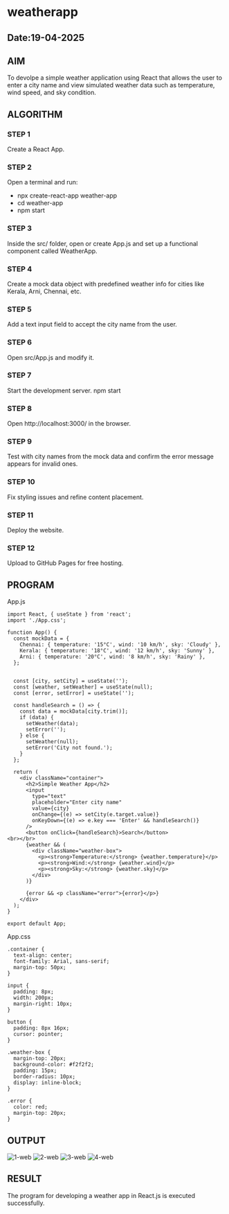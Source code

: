 # weatherapp
## Date:19-04-2025

## AIM
To devolpe a simple weather application using React that allows the user to enter a city name and view simulated weather data such as temperature, wind speed, and sky condition.
## ALGORITHM
### STEP 1
Create a React App.

### STEP 2
Open a terminal and run:
  <ul><li>npx create-react-app weather-app</li>
  <li>cd weather-app</li>
  <li>npm start</li></ul>

### STEP 3
Inside the src/ folder, open or create App.js and set up a functional component called WeatherApp.

### STEP 4
Create a mock data object with predefined weather info for cities like Kerala, Arni, Chennai, etc.

### STEP 5
Add a text input field to accept the city name from the user.

### STEP 6
Open src/App.js and modify it.

### STEP 7
Start the development server.
  npm start

### STEP 8
Open http://localhost:3000/ in the browser.

### STEP 9
Test with city names from the mock data and confirm the error message appears for invalid ones.

### STEP 10
Fix styling issues and refine content placement.

### STEP 11
Deploy the website.

### STEP 12
Upload to GitHub Pages for free hosting.

## PROGRAM

App.js
```
import React, { useState } from 'react';
import './App.css';

function App() {
  const mockData = {
    Chennai: { temperature: '15°C', wind: '10 km/h', sky: 'Cloudy' },
    Kerala: { temperature: '18°C', wind: '12 km/h', sky: 'Sunny' },
    Arni: { temperature: '20°C', wind: '8 km/h', sky: 'Rainy' },
  };
 

  const [city, setCity] = useState('');
  const [weather, setWeather] = useState(null);
  const [error, setError] = useState('');

  const handleSearch = () => {
    const data = mockData[city.trim()];
    if (data) {
      setWeather(data);
      setError('');
    } else {
      setWeather(null);
      setError('City not found.');
    }
  };

  return (
    <div className="container">
      <h2>Simple Weather App</h2>
      <input
        type="text"
        placeholder="Enter city name"
        value={city}
        onChange={(e) => setCity(e.target.value)}
        onKeyDown={(e) => e.key === 'Enter' && handleSearch()}
      />
      <button onClick={handleSearch}>Search</button>
<br></br>
      {weather && (
        <div className="weather-box">
          <p><strong>Temperature:</strong> {weather.temperature}</p>
          <p><strong>Wind:</strong> {weather.wind}</p>
          <p><strong>Sky:</strong> {weather.sky}</p>
        </div>
      )}

      {error && <p className="error">{error}</p>}
    </div>
  );
}

export default App;

```
App.css
```
.container {
  text-align: center;
  font-family: Arial, sans-serif;
  margin-top: 50px;
}

input {
  padding: 8px;
  width: 200px;
  margin-right: 10px;
}

button {
  padding: 8px 16px;
  cursor: pointer;
}

.weather-box {
  margin-top: 20px;
  background-color: #f2f2f2;
  padding: 15px;
  border-radius: 10px;
  display: inline-block;
}

.error {
  color: red;
  margin-top: 20px;
}

```


## OUTPUT
![1-web](https://github.com/user-attachments/assets/a535cfae-f8df-4d2f-a843-f9967cfdd24d)
![2-web](https://github.com/user-attachments/assets/9b85ec12-547e-4f2e-bf02-79f6427100bd)
![3-web](https://github.com/user-attachments/assets/83bcd0df-9b1a-4f4a-b4d0-3b14376a6563)
![4-web](https://github.com/user-attachments/assets/d75d0dce-1743-4430-a9c7-72a4d0e1bb31)


## RESULT
The program for developing a weather app in React.js is executed successfully.
